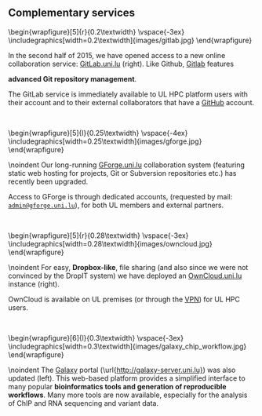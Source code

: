 ## Complementary services

\begin{wrapfigure}[5]{r}{0.2\textwidth}
  \vspace{-3ex}
  \includegraphics[width=0.2\textwidth]{images/gitlab.jpg}
\end{wrapfigure}

In the second half of 2015, we have opened access to a new online collaboration
service: [GitLab.uni.lu](https://gitlab.uni.lu) (right). Like Github, [Gitlab](https://gitlab.uni.lu)  features
<!-- Its primary function is -->
__advanced Git repository management__.
<!--
and among its features we can highlight per-project issue tracking, wiki and easy to use continuous integration
([CI](https://about.gitlab.com/gitlab-ci/)). -->
The GitLab service is immediately available to UL HPC platform
users with their account and to their external collaborators that have a [GitHub](http://github.com) account.

&nbsp;

\begin{wrapfigure}[5]{l}{0.25\textwidth}
  \vspace{-4ex}
  \includegraphics[width=0.25\textwidth]{images/gforge.jpg}
\end{wrapfigure}

\noindent
Our long-running [GForge.uni.lu](https://gforge.uni.lu) <!-- web-based project-management and --> collaboration system  (featuring static web hosting for projects, Git or Subversion  repositories etc.) has recently been upgraded.
<!-- As GitLab, it also provides Git project hosting, issue and task tracking but allows
also the creation of SVN repositories, discussion forums and mailing lists. Web-based source code browsing
for peer review is possible for both Git and SVN, although the functionality for Git is less advanced than
the one available on GitLab.
Its project __web site hosting__ feature, along with the support of __Git and Subversion__,  <!--, along with the messaging capabilities -->
Access to GForge is through dedicated accounts, (requested by mail: [`admin@gforge.uni.lu`](mailto:admin@gforge.uni.lu)), for both UL members and external partners.

&nbsp;

\begin{wrapfigure}[5]{r}{0.28\textwidth}
  \vspace{-3ex}
  \includegraphics[width=0.28\textwidth]{images/owncloud.jpg}
\end{wrapfigure}

\noindent
For easy, __Dropbox-like__, file sharing (and also since we were not convinced by the DropIT system) we have deployed an [OwnCloud.uni.lu](https://owncloud.uni.lu) instance (right). <!--, which provides online access to data through a clean web interface, user file encryption and group content sharing among a multitude of other features. -->
<!-- From its many capabilities we note: the possibility to connect to external storage (including Dropbox, Google
Drive, Amazon S3 and others), encrypt user files, group content sharing, integrated real-time collaborative
document editor, file viewer (for OpenDocument formats, PDF, photos and videos), address book, calendar and
task scheduler.  -->
OwnCloud is available on UL premises (or through the [VPN](https://vulcain.uni.lu)) for UL HPC users.
<!-- We will enable [federated cloud sharing](https://owncloud.org/federation/),
linking it to the future LCSB dedicated instances. -->

&nbsp;

\begin{wrapfigure}[6]{l}{0.3\textwidth}
  \vspace{-3ex}
  \includegraphics[width=0.3\textwidth]{images/galaxy_chip_workflow.jpg}
\end{wrapfigure}

\noindent
The [Galaxy](http://galaxy-server.uni.lu) portal (\url{http://galaxy-server.uni.lu}) was also updated (left). This web-based platform provides a simplified interface to many popular __bioinformatics tools and generation of reproducible workflows__. Many more tools are now available, especially for the analysis of ChIP and RNA sequencing and variant data. <!--For a quick start we provide example workflows for these analyses.-->
